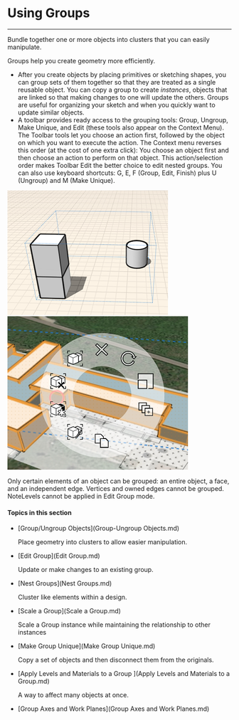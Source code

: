 # Using Groups

----

Bundle together one or more objects into clusters that you can easily manipulate.
 

Groups help you create geometry more efficiently.

* After you create objects by placing primitives or sketching shapes, you can group sets of them together so that they are treated as a single reusable object. You can copy a group to create *instances*, objects that are linked so that making changes to one will update the others. Groups are useful for organizing your sketch and when you quickly want to update similar objects.
* A toolbar provides ready access to the grouping tools: Group, Ungroup, Make Unique, and Edit (these tools also appear on the Context Menu). The Toolbar tools let you choose an action first, followed by the object on which you want to execute the action. The Context menu reverses this order (at the cost of one extra click): You choose an object first and then choose an action to perform on that object. This action/selection order makes Toolbar Edit the better choice to edit nested groups. You can also use keyboard shortcuts: G, E, F (Group, Edit, Finish) plus U (Ungroup) and M (Make Unique).

![](Images/GUID-B080D331-309D-408F-9FF4-54AF0744214A-low.png) ![](Images/GUID-A0B132D3-85CC-4E34-B9AD-C37DB87779C6-low.png)

Only certain elements of an object can be grouped: an entire object, a face, and an independent edge. Vertices and owned edges cannot be grouped.
NoteLevels cannot be applied in Edit Group mode.
  

#### Topics in this section

* [Group/Ungroup Objects](Group-Ungroup Objects.md)
    
    Place geometry into clusters to allow easier manipulation.
* [Edit Group](Edit Group.md)
    
    Update or make changes to an existing group.
* [Nest Groups](Nest Groups.md)
    
    Cluster like elements within a design.
* [Scale a Group](Scale a Group.md)
    
    Scale a Group instance while maintaining the relationship to other instances
* [Make Group Unique](Make Group Unique.md)
    
    Copy a set of objects and then disconnect them from the originals.
* [Apply Levels and Materials to a Group ](Apply Levels and Materials to a Group.md)
    
    A way to affect many objects at once.
* [Group Axes and Work Planes](Group Axes and Work Planes.md)

